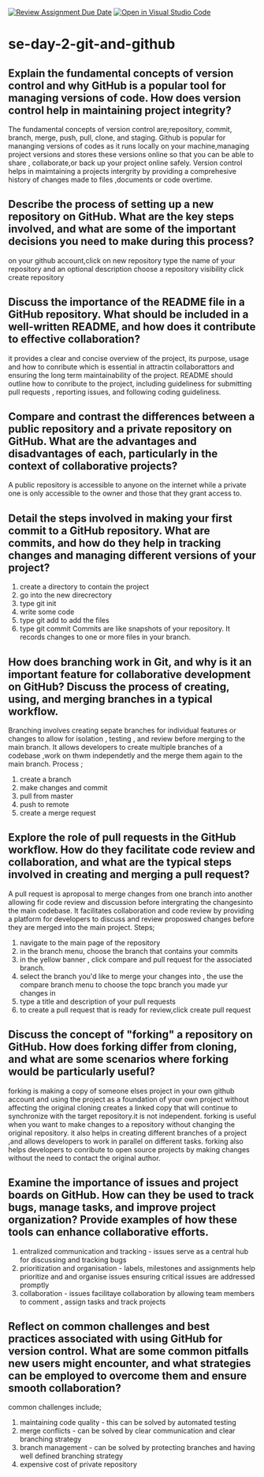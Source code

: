 [![Review Assignment Due Date](https://classroom.github.com/assets/deadline-readme-button-22041afd0340ce965d47ae6ef1cefeee28c7c493a6346c4f15d667ab976d596c.svg)](https://classroom.github.com/a/8wgCKhpZ)
[![Open in Visual Studio Code](https://classroom.github.com/assets/open-in-vscode-2e0aaae1b6195c2367325f4f02e2d04e9abb55f0b24a779b69b11b9e10269abc.svg)](https://classroom.github.com/online_ide?assignment_repo_id=18852218&assignment_repo_type=AssignmentRepo)
# se-day-2-git-and-github
## Explain the fundamental concepts of version control and why GitHub is a popular tool for managing versions of code. How does version control help in maintaining project integrity?
The fundamental concepts of version control are;repository, commit, branch, merge, push, pull, clone, and staging.
Github is popular for mananging versions of codes as it runs locally on your machine,managing project versions and stores these versions online so that you can be able to share , collaborate,or back up your project online safely.
Version control helps in maimtaining a projects intergrity by providing a comprehesive history of changes made to files ,documents or code overtime.

## Describe the process of setting up a new repository on GitHub. What are the key steps involved, and what are some of the important decisions you need to make during this process?
on your github account,click on new repository
type the name of your repository and an optional description
choose a repository visibility
click create repository

## Discuss the importance of the README file in a GitHub repository. What should be included in a well-written README, and how does it contribute to effective collaboration?
it provides a clear and concise overview of the project, its purpose, usage and how to conribute which is essential in attractin collaborattors and ensuring the long term maintainability of the project.
README should outline how to conribute to the project, including guideliness for submitting pull requests , reporting issues, and following coding guideliness.

## Compare and contrast the differences between a public repository and a private repository on GitHub. What are the advantages and disadvantages of each, particularly in the context of collaborative projects?
A public repository is accessible to anyone on the internet while a private one is only accessible to the owner and those that they grant access to.

## Detail the steps involved in making your first commit to a GitHub repository. What are commits, and how do they help in tracking changes and managing different versions of your project?
1. create a directory to contain the project
2. go into the new direcrectory
3. type git init
4. write some code
5. type git add to add the files
6. type git commit
Commits are like snapshots of your repository. It records changes to one or more files in your branch.

## How does branching work in Git, and why is it an important feature for collaborative development on GitHub? Discuss the process of creating, using, and merging branches in a typical workflow.
Branching involves creating sepate branches for individual features or changes to allow for isolation , testing , and review before merging to the main branch. It allows developers to create multiple branches of a codebase ,work on thwm independetly and the merge them again to the main branch.
Process ;
1. create a branch
2. make changes and commit
3. pull from master
4. push to remote
5. create a merge request

## Explore the role of pull requests in the GitHub workflow. How do they facilitate code review and collaboration, and what are the typical steps involved in creating and merging a pull request?
A pull request is aproposal to merge changes from one branch into another allowing fir code review and discussion before intergrating the changesinto the main codebase.
It facilitates collaboration and code review by providing a platform for developers to discuss and review proposwed changes before they are merged into the main project.
Steps;
1. navigate to the main page of the repository
2. in the branch menu, choose the branch that contains your commits
3. in the yellow banner , click compare and pull request for the associated branch.
4. select the branch you'd like to merge your changes into , the use the compare branch menu to choose the topc branch you made yur changes in
5. type a title and description of your pull requests
6. to create a pull request that is ready for review,click create pull request
 
## Discuss the concept of "forking" a repository on GitHub. How does forking differ from cloning, and what are some scenarios where forking would be particularly useful?
forking is making a copy of someone elses project in your own github account and using the project as a foundation of your own project without affecting the original
cloning creates a linked copy that will continue to synchronize with the target repository.it is not independent.
forking is useful when you want to make changes to a repository without changing the original repository. it also helps in creating different branches of a project ,and allows developers to work in parallel on different tasks. forking also helps developers to conribute to open source projects by making changes without the need to contact the original author.

## Examine the importance of issues and project boards on GitHub. How can they be used to track bugs, manage tasks, and improve project organization? Provide examples of how these tools can enhance collaborative efforts.
1. entralized communication and tracking - issues serve as a central hub for discussing and tracking bugs 
2. prioritization and organisation - labels, milestones and assignments help prioritize and and organise issues ensuring critical issues are addressed promptly
3. collaboration - issues facilitaye collaboration by allowing team members to comment , assign tasks and track projects

## Reflect on common challenges and best practices associated with using GitHub for version control. What are some common pitfalls new users might encounter, and what strategies can be employed to overcome them and ensure smooth collaboration?
common challenges include;
1. maintaining code quality - this can be solved by automated testing
2. merge conflicts - can be solved by clear communication and clear branching strategy
3. branch management - can be solved by protecting branches and having well defined branching strategy
4. expensive cost of private repository
